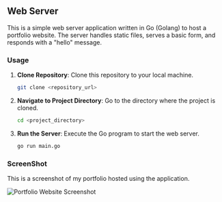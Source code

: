 ## Web Server

This is a simple web server application written in Go (Golang) to host a portfolio website. The server handles static files, serves a basic form, and responds with a "hello" message.

### Usage

1. **Clone Repository**: Clone this repository to your local machine.
    ```bash
    git clone <repository_url>
    ```

2. **Navigate to Project Directory**: Go to the directory where the project is cloned.
    ```bash
    cd <project_directory>
    ```

3. **Run the Server**: Execute the Go program to start the web server.
   ```bash
   go run main.go

### ScreenShot
This is a screenshot of my portfolio hosted using the application.





![Portfolio Website Screenshot](image.png)
